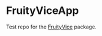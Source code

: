 # FruityViceApp
Test repo for the [FruityVice](https://github.com/gabrielx4000/FruityVice) package.
